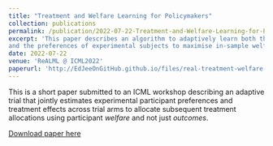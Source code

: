 ```yaml
---
title: "Treatment and Welfare Learning for Policymakers"
collection: publications
permalink: /publication/2022-07-22-Treatment-and-Welfare-Learning-for-Policymakers
excerpt: 'This paper describes an algorithm to adaptively learn both the effects of an intervention 
and the preferences of experimental subjects to maximise in-sample welfare.'
date: 2022-07-22
venue: 'ReALML @ ICML2022'
paperurl: 'http://EdJeeOnGitHub.github.io/files/real-treatment-welfare-learning.pdf'
---
```

This is a short paper submitted to an ICML workshop describing an adaptive 
trial that jointly estimates experimental participant preferences and treatment 
effects across trial arms to allocate subsequent treatment allocations using 
participant _welfare_ and not just _outcomes_. 

<!-- citation: 'Jee, Edward. (2022). &quot;Treatment and Welfare Learning for Policymakers&quot; <i>ReALML @ ICML2022</i>.' -->

[Download paper here](http://EdJeeOnGitHub.github.io/files/real-treatment-welfare-learning.pdf)
